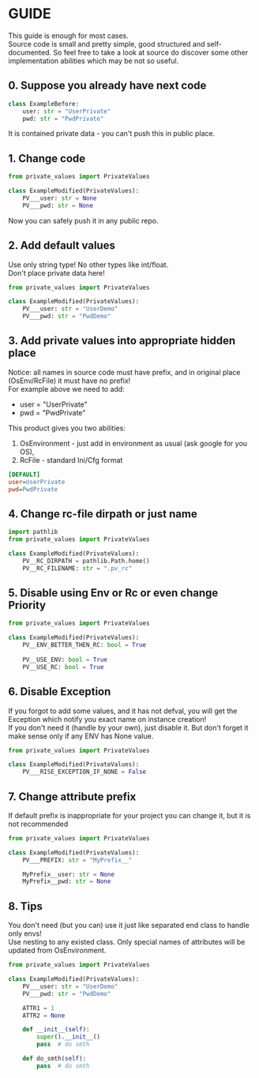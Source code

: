 # GUIDE

This guide is enough for most cases.  
Source code is small and pretty simple, good structured and self-documented. 
So feel free to take a look at source do discover some other implementation abilities which may be not so useful.


## 0. Suppose you already have next code

```python
class ExampleBefore:
    user: str = "UserPrivate"
    pwd: str = "PwdPrivate"
```
It is contained private data - you can't push this in public place.


## 1. Change code

```python
from private_values import PrivateValues

class ExampleModified(PrivateValues):
    PV___user: str = None
    PV___pwd: str = None
```
Now you can safely push it in any public repo.


## 2. Add default values

Use only string type! No other types like int/float.  
Don't place private data here!

```python
from private_values import PrivateValues

class ExampleModified(PrivateValues):
    PV___user: str = "UserDemo"
    PV___pwd: str = "PwdDemo"
```

## 3. Add private values into appropriate hidden place

Notice: all names in source code must have prefix, and in original place (OsEnv/RcFile) it must have no prefix!  
For example above we need to add:
* user = "UserPrivate"
* pwd = "PwdPrivate"

This product gives you two abilities:
1. OsEnvironment - just add in environment as usual (ask google for you OS),
2. RcFile - standard Ini/Cfg format

```ini
[DEFAULT]
user=UserPrivate  
pwd=PwdPrivate
```

## 4. Change rc-file dirpath or just name
```python
import pathlib
from private_values import PrivateValues

class ExampleModified(PrivateValues):
    PV__RC_DIRPATH = pathlib.Path.home()
    PV__RC_FILENAME: str = ".pv_rc"
```

## 5. Disable using Env or Rc or even change Priority
```python
from private_values import PrivateValues

class ExampleModified(PrivateValues):
    PV__ENV_BETTER_THEN_RC: bool = True
    
    PV__USE_ENV: bool = True
    PV__USE_RC: bool = True
```


## 6. Disable Exception

If you forgot to add some values, and it has not defval, 
you will get the Exception which notify you exact name on instance creation!  
If you don't need it (handle by your own), just disable it.
But don't forget it make sense only if any ENV has None value.

```python
from private_values import PrivateValues

class ExampleModified(PrivateValues):
    PV___RISE_EXCEPTION_IF_NONE = False
```


## 7. Change attribute prefix

If default prefix is inappropriate for your project you can change it, but it is not recommended

```python
from private_values import PrivateValues

class ExampleModified(PrivateValues):
    PV___PREFIX: str = "MyPrefix__"

    MyPrefix__user: str = None
    MyPrefix__pwd: str = None
```


## 8. Tips

You don't need (but you can) use it just like separated end class to handle only envs!  
Use nesting to any existed class.
Only special names of attributes will be updated from OsEnvironment.

```python
from private_values import PrivateValues

class ExampleModified(PrivateValues):
    PV___user: str = "UserDemo"
    PV___pwd: str = "PwdDemo"

    ATTR1 = 1
    ATTR2 = None

    def __init__(self):
        super().__init__()
        pass  # do smth

    def do_smth(self):
        pass  # do smth
```
